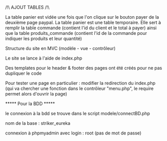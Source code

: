/!\ AJOUT TABLES /!\

La table panier est vidée une fois que l'on clique sur le bouton payer de la deuxième page paypal.
La table panier est une table temporaire. Elle sert à remplir la table commande (contient l'id du client et le total à payer) ainsi que la table produits_commande (contient l'id de la commande pour indiquer les produits et leur quantité)


Structure du site en MVC (modèle - vue - contrôleur)

Le site se lance à l'aide de index.php

Des templates pour le header & footer des pages ont été créés pour ne pas dupliquer le code

Pour tester une page en particulier : modifier la redirection du index.php (qui va chercher une fonction dans le contrôleur "menu.php", le require permet alors d'ouvrir la page)

***** Pour la BDD *****

le connexion à la bdd se trouve dans le script modele/connectBD.php

nom de la base : striker_eureka

connexion à phpmyadmin avec login : root (pas de mot de passe)
